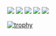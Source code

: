 [![](https://raw.githubusercontent.com/1Wyatt1/Wyatt/master/profile-summary-card-output/github_dark/0-profile-details.svg)](https://github.com/vn7n24fzkq/github-profile-summary-cards)
[![](https://raw.githubusercontent.com/1Wyatt1/Wyatt/master/profile-summary-card-output/github_dark/1-repos-per-language.svg)](https://github.com/vn7n24fzkq/github-profile-summary-cards) [![](https://raw.githubusercontent.com/1Wyatt1/Wyatt/master/profile-summary-card-output/github_dark/2-most-commit-language.svg)](https://github.com/vn7n24fzkq/github-profile-summary-cards)
[![](https://raw.githubusercontent.com/1Wyatt1/Wyatt/master/profile-summary-card-output/github_dark/3-stats.svg)](https://github.com/vn7n24fzkq/github-profile-summary-cards) [![](https://raw.githubusercontent.com/1Wyatt1/Wyatt/master/profile-summary-card-output/github_dark/4-productive-time.svg)](https://github.com/vn7n24fzkq/github-profile-summary-cards)


[![trophy](https://github-profile-trophy.vercel.app/?username=ryo-ma&theme=onedark)](https://github.com/ryo-ma/github-profile-trophy)
